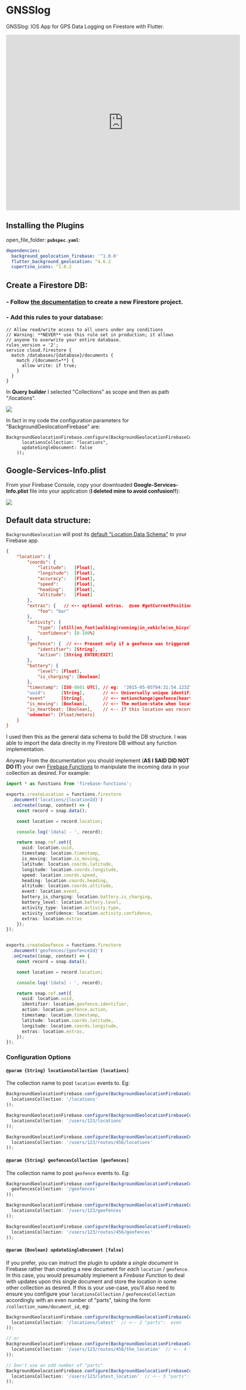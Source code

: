 # GNSSlog

GNSSlog:  IOS App for GPS Data Logging on Firestore with Flutter.

<iframe
    width="640"
    height="480"
    src="https://youtu.be/0AzUvgGsdgU"
    frameborder="0"
    allow="autoplay; encrypted-media"
    allowfullscreen
>
</iframe>

## Installing the Plugins

open_file_folder: **`pubspec.yaml`**:

```yaml
dependencies:
  background_geolocation_firebase: '^1.0.0'
  flutter_background_geolocation: ^4.6.2
  cupertino_icons: ^1.0.2
```

## Create a Firestore DB:

### - Follow [the documentation](https://firebase.google.com/docs/firestore/quickstart) to create a new Firestore project.

### - Add this rules to your database:

```
// Allow read/write access to all users under any conditions
// Warning: **NEVER** use this rule set in production; it allows
// anyone to overwrite your entire database.
rules_version = '2';
service cloud.firestore {
  match /databases/{database}/documents {
    match /{document=**} {
      allow write: if true;
    }
  }
}
```

In **Query builder** I selected "Collections" as scope and then as path "/locations".

![](forReadme/2.png)

In fact in my code the configuration parameters for "BackgroundGeolocationFirebase" are:

```
BackgroundGeolocationFirebase.configure(BackgroundGeolocationFirebaseConfig(
      locationsCollection: "locations",
      updateSingleDocument: false
    ));
```

## Google-Services-Info.plist

From your Firebase Console, copy your downloaded **Google-Services-Info.plist** file into your application (**I deleted mine to avoid confusion!!**):

![](forReadme/1.png)

## Default data structure:

`BackgroundGeolocation` will post its [default "Location Data Schema"](https://github.com/transistorsoft/flutter_background_geolocation/wiki/Location-Data-Schema) to your Firebase app.

```json
{
    "location": {
        "coords": {
            "latitude":   [Float],
            "longitude":  [Float],
            "accuracy":   [Float],
            "speed":      [Float],
            "heading":    [Float],
            "altitude":   [Float]
        },
        "extras": {   // <-- optional extras.  @see #getCurrentPosition for details
            "foo": "bar"
        },
        "activity": {
            "type": [still|on_foot|walking|running|in_vehicle|on_bicycle|unknown],
            "confidence": [0-100%]
        },
        "geofence": {  // <-- Present only if a geofence was triggered at this location
            "identifier": [String],
            "action": [String ENTER|EXIT]            
        },
        "battery": {
            "level": [Float],
            "is_charging": [Boolean]
        },
        "timestamp": [ISO-8601 UTC], // eg:  "2015-05-05T04:31:54.123Z"
        "uuid":      [String],       // <-- Universally unique identifier
        "event"      [String],       // <-- motionchange|geofence|heartbeat
        "is_moving": [Boolean],      // <-- The motion-state when location was recorded (@deprecated; use #event)
        "is_heartbeat: [Boolean],    // <-- If this location was recorded during heartbeat mode.
        "odometer": [Float/meters]
    }
}
```

I used then this as the general data schema to build the DB structure. I was able to import the data direclty in my Firestore DB without any function implementation.

Anyway From the documentation you should implement (**AS I SAID DID NOT DO IT**) your own [Firebase Functions](https://firebase.google.com/docs/functions) to manipulate the incoming data in your collection as desired. For example:

```typescript
import * as functions from 'firebase-functions';

exports.createLocation = functions.firestore
  .document('locations/{locationId}')
  .onCreate((snap, context) => {
    const record = snap.data();

    const location = record.location;

    console.log('[data] - ', record);

    return snap.ref.set({
      uuid: location.uuid,
      timestamp: location.timestamp,
      is_moving: location.is_moving,
      latitude: location.coords.latitude,
      longitude: location.coords.longitude,
      speed: location.coords.speed,
      heading: location.coords.heading,
      altitude: location.coords.altitude,
      event: location.event,
      battery_is_charging: location.battery.is_charging,
      battery_level: location.battery.level,
      activity_type: location.activity.type,
      activity_confidence: location.activity.confidence,
      extras: location.extras
    });
});


exports.createGeofence = functions.firestore
  .document('geofences/{geofenceId}')
  .onCreate((snap, context) => {
    const record = snap.data();

    const location = record.location;

    console.log('[data] - ', record);

    return snap.ref.set({
      uuid: location.uuid,
      identifier: location.geofence.identifier,
      action: location.geofence.action,
      timestamp: location.timestamp,
      latitude: location.coords.latitude,
      longitude: location.coords.longitude,
      extras: location.extras,
    });
});

```

### Configuration Options

#### `@param {String} locationsCollection [locations]`

The collection name to post `location` events to.  Eg:

```javascript
BackgroundGeolocationFirebase.configure(BackgroundGeolocationFirebaseConfig(
  locationsCollection: '/locations'
));

BackgroundGeolocationFirebase.configure(BackgroundGeolocationFirebaseConfig(
  locationsCollection: '/users/123/locations'
));

BackgroundGeolocationFirebase.configure(BackgroundGeolocationFirebaseConfig(
  locationsCollection: '/users/123/routes/456/locations'
));

```

#### `@param {String} geofencesCollection [geofences]`

The collection name to post `geofence` events to.  Eg:

```javascript
BackgroundGeolocationFirebase.configure(BackgroundGeolocationFirebaseConfig(
  geofencesCollection: '/geofences'
));

BackgroundGeolocationFirebase.configure(BackgroundGeolocationFirebaseConfig(
  locationsCollection: '/users/123/geofences'
));

BackgroundGeolocationFirebase.configure(BackgroundGeolocationFirebaseConfig(
  locationsCollection: '/users/123/routes/456/geofences'
));

```


#### `@param {Boolean} updateSingleDocument [false]`

If you prefer, you can instruct the plugin to update a *single document* in Firebase rather than creating a new document for *each* `location` / `geofence`.  In this case, you would presumably implement a *Firebase Function* to deal with updates upon this single document and store the location in some other collection as desired.  If this is your use-case, you'll also need to ensure you configure your `locationsCollection` / `geofencesCollection` accordingly with an even number of "parts", taking the form `/collection_name/document_id`, eg:

```javascript
BackgroundGeolocationFirebase.configure(BackgroundGeolocationFirebaseConfig(
  locationsCollection: '/locations/latest'  // <-- 2 "parts":  even
));

// or
BackgroundGeolocationFirebase.configure(BackgroundGeolocationFirebaseConfig(
  locationsCollection: '/users/123/routes/456/the_location'  // <-- 4 "parts":  even
));

// Don't use an odd number of "parts"
BackgroundGeolocationFirebase.configure(BackgroundGeolocationFirebaseConfig(
  locationsCollection: '/users/123/latest_location'  // <-- 3 "parts": odd!!  No!
));

```